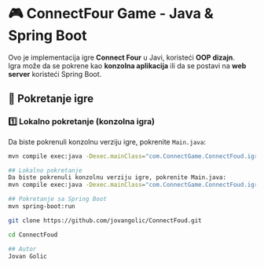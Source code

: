 # 🎮 ConnectFour Game - Java & Spring Boot  

Ovo je implementacija igre **Connect Four** u Javi, koristeći **OOP dizajn**.  
Igra može da se pokrene kao **konzolna aplikacija** ili da se postavi na **web server** koristeći Spring Boot.  

## 🚀 Pokretanje igre  

### 1️⃣ **Lokalno pokretanje (konzolna igra)**  
Da biste pokrenuli konzolnu verziju igre, pokrenite `Main.java`:  

```sh
mvn compile exec:java -Dexec.mainClass="com.ConnectGame.ConnectFoud.igra.Main"

## Lokalno pokretanje
Da biste pokrenuli konzolnu verziju igre, pokrenite Main.java:
mvn compile exec:java -Dexec.mainClass="com.ConnectGame.ConnectFoud.igra.Main"

## Pokretanje sa Spring Boot
mvn spring-boot:run

git clone https://github.com/jovangolic/ConnectFoud.git

cd ConnectFoud

## Autor
Jovan Golic
